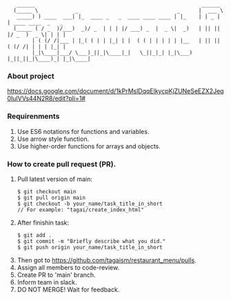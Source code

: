 ```
   ______                                                      ______
  (_____ \            _                                _      |  ___ \
   _____) ) ____  ___| |_  ____ _   _  ____ ____ ____ | |_    | | _ | | ____ ____  _   _
  (_____ ( / _  )/___)  _)/ _  | | | |/ ___) _  |  _ \|  _)   | || || |/ _  )  _ \| | | |
        | ( (/ /|___ | |_( ( | | |_| | |  ( ( | | | | | |__   | || || ( (/ /| | | | |_| |
        |_|\____|___/ \___)_||_|\____|_|   \_||_|_| |_|\___)  |_||_||_|\____)_| |_|\____|
```
### About project
https://docs.google.com/document/d/1kPrMslDqqElkycpKjZUNeSeEZX2Jeq0IulVVs44N2R8/edit?pli=1#
### Requirenments
  1. Use ES6 notations for functions and variables.
  2. Use arrow style function.
  3. Use higher-order functions for arrays and objects.
### How to create pull request (PR).
  1. Pull latest version of main:
      ```
      $ git checkout main
      $ git pull origin main
      $ git checkout -b your_name/task_title_in_short
      // For example: "tagai/create_index_html"
      ```
  2. After finishin task:
      ```
      $ git add .
      $ git commit -m "Briefly describe what you did."
      $ git push origin your_name/task_title_in_short
  3. Then got to https://github.com/tagaism/restaurant_menu/pulls.
  4. Assign all members to code-review.
  5. Create PR to 'main' branch.
  6. Inform team in slack.
  7. DO NOT MERGE! Wait for feedback.
